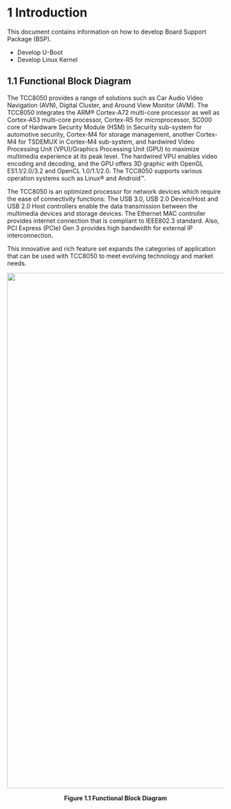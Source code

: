 #  1 Introduction

This document contains information on how to develop Board Support Package (BSP).

- Develop U-Boot
- Develop Linux Kernel

## 1.1 Functional Block Diagram

The TCC8050 provides a range of solutions such as Car Audio Video Navigation (AVN), Digital Cluster, and Around View Monitor (AVM). The TCC8050 integrates the ARM® Cortex-A72 multi-core processor as well as Cortex-A53 multi-core processor, Cortex-R5 for microprocessor, SC000 core of Hardware Security Module (HSM) in Security sub-system for automotive security, Cortex-M4 for storage management, another Cortex-M4 for TSDEMUX in Cortex-M4 sub-system, and hardwired Video Processing Unit (VPU)/Graphics Processing Unit (GPU) to maximize multimedia experience at its peak level. The hardwired VPU enables video encoding and decoding, and the GPU offers 3D graphic with OpenGL ES1.1/2.0/3.2 and OpenCL 1.0/1.1/2.0. The TCC8050 supports various operation systems such as Linux® and Android™.

The TCC8050 is an optimized processor for network devices which require the ease of connectivity functions: The USB 3.0, USB 2.0 Device/Host and USB 2.0 Host controllers enable the data transmission between the multimedia devices and storage devices. The Ethernet MAC controller provides internet connection that is compliant to IEEE802.3 standard. Also, PCI Express (PCIe) Gen 3 provides high bandwidth for external IP interconnection.

This innovative and rich feature set expands the categories of application that can be used with TCC8050 to meet evolving technology and market needs.

<p align="center">
    <img src="https://github.com/Topst-Dev/Documentation/assets/161264431/a1813610-7b2c-4b7f-bcf9-d8b39ddfd8f6" width="750" height="1200">
</p>
<p align="center"><strong>Figure 1.1 Functional Block Diagram</strong></p>
